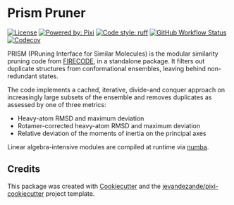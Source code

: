 # Prism Pruner

[![License](https://img.shields.io/github/license/ntampellini/prism_pruner)](https://github.com/ntampellini/prism_pruner/blob/master/LICENSE)
[![Powered by: Pixi](https://img.shields.io/badge/Powered_by-Pixi-facc15)](https://pixi.sh)
[![Code style: ruff](https://img.shields.io/badge/code%20style-ruff-000000.svg)](https://github.com/astral-sh/ruff)
[![GitHub Workflow Status](https://img.shields.io/github/actions/workflow/status/ntampellini/prism_pruner/test.yml?branch=master&logo=github-actions)](https://github.com/ntampellini/prism_pruner/actions/)
[![Codecov](https://img.shields.io/codecov/c/github/ntampellini/prism_pruner)](https://codecov.io/gh/ntampellini/prism_pruner)

PRISM (PRuning Interface for Similar Molecules) is the modular similarity pruning code from [FIRECODE](https://github.com/ntampellini/FIRECODE/tree/main), in a standalone package. It filters out duplicate structures from conformational ensembles, leaving behind non-redundant states.

The code implements a cached, iterative, divide-and conquer approach on increasingly large subsets of the ensemble and removes duplicates as assessed by one of three metrics:
- Heavy-atom RMSD and maximum deviation
- Rotamer-corrected heavy-atom RMSD and maximum deviation
- Relative deviation of the moments of inertia on the principal axes

Linear algebra-intensive modules are compiled at runtime via [numba](https://github.com/numba/numba).

## Credits
This package was created with [Cookiecutter](https://github.com/audreyr/cookiecutter) and the [jevandezande/pixi-cookiecutter](https://github.com/jevandezande/pixi-cookiecutter) project template.
